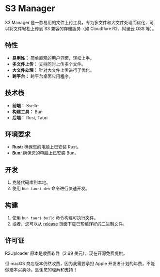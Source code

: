 # S3 Manager

S3 Manager 是一款易用的文件上传工具，专为多文件和大文件处理而优化，可以将文件轻松上传到 S3 兼容的存储服务（如 Cloudflare R2、阿里云 OSS 等）。

## 特性

- **易用性：** 简单直观的用户界面，轻松上手。
- **多文件上传：** 支持同时上传多个文件。
- **大文件处理：** 针对大文件上传进行了优化。
- **跨平台：** 跨平台桌面应用程序。

## 技术栈

- **前端：** Svelte
- **构建工具：** Bun
- **后端：** Rust, Tauri

## 环境要求

- **Rust:** 确保您的电脑上已安装 Rust。
- **Bun:** 确保您的电脑上已安装 Bun。

## 开发

1.  克隆代码库到本地。
2.  使用 `bun tauri dev` 命令进行快速开发。

## 构建

1.  使用 `bun tauri build` 命令构建可执行文件。
2.  或者，您可以从 [release](https://github.com/jlvihv/R2Uploader/releases) 页面下载已预编译好的二进制文件。

## 许可证

R2Uploader 原本是收费软件（2.99 美元），现在开源免费提供。

但 macOS 商店版本仍然收费，因为我需要承担 Apple 开发者计划的年费，不能做赔本买卖😅。感谢您的理解和支持！
